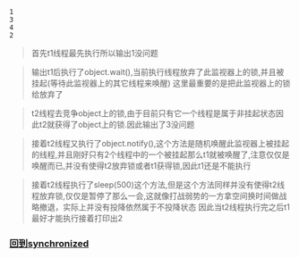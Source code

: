 




```
1
3
4
2
```

> 首先t1线程最先执行所以输出1没问题

> 输出t1后执行了object.wait(),当前执行线程放弃了此监视器上的锁,并且被挂起(等待此监视器上的其它线程来唤醒) 这里最重要的是把此监视器上的锁给放弃了

> t2线程去竞争object上的锁,由于目前只有它一个线程是属于非挂起状态因此t2就获得了object上的锁.因此输出了3没问题

> 接着t2线程又执行了object.notify(),这个方法是随机唤醒此监视器上被挂起的线程,并且刚好只有2个线程中的一个被挂起那么t1就被唤醒了,注意仅仅是唤醒而已,并没有使得t2放弃锁或者t1获得锁,因此t1还是不能执行

> 接着t2线程执行了sleep(500)这个方法,但是这个方法同样并没有使得t2线程放弃锁,仅仅是暂停了那么一会,这就像打战弱势的一方拿空间换时间做战略撤退，实际上并没有投降依然属于不投降状态
> 因此当t2线程执行完之后t1最好才能执行接着打印出2
























### [回到synchronized](synchronized.md)